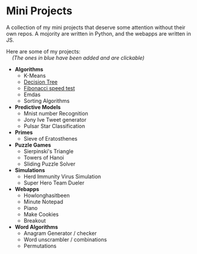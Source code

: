 # Mini Projects
A collection of my mini projects that deserve some attention without their own repos. A mojority are written in Python, and the webapps are written in JS.

Here are some of my projects:  
    *(The ones in blue have been added and are clickable)*
- **Algorithms**
    - K-Means
    - [Decision Tree](algorithms/decision-tree)
    - [Fibonacci speed test](algorithms/fibonacci)
    - Emdas
    - Sorting Algorithms
- **Predictive Models**
    - Mnist number Recognition
    - Jony Ive Tweet generator
    - Pulsar Star Classification
- **Primes**
    - Sieve of Eratosthenes
- **Puzzle Games**
    - Sierpinski's Triangle
    - Towers of Hanoi
    - Sliding Puzzle Solver
- **Simulations**
    - Herd Immunity Virus Simulation
    - Super Hero Team Dueler
- **Webapps**
    - Howlonghasitbeen
    - Minute Notepad
    - Piano
    - Make Cookies
    - Breakout
- **Word Algorithms**
    - Anagram Generator / checker
    - Word unscrambler / combinations
    - Permutations